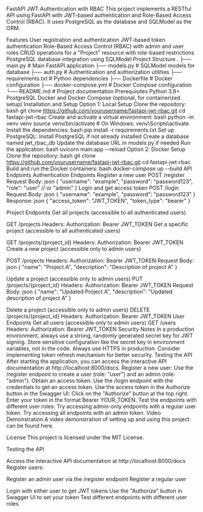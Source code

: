 FastAPI JWT Authentication with RBAC
This project implements a RESTful API using FastAPI with JWT-based authentication and Role-Based Access Control (RBAC). It uses PostgreSQL as the database and SQLModel as the ORM.

Features
User registration and authentication
JWT-based token authentication
Role-Based Access Control (RBAC) with admin and user roles
CRUD operations for a "Project" resource with role-based restrictions
PostgreSQL database integration using SQLModel
Project Structure
.
├── main.py            # Main FastAPI application
├── models.py          # SQLModel models for database
├── auth.py            # Authentication and authorization utilities
├── requirements.txt   # Python dependencies
├── Dockerfile         # Docker configuration
├── docker-compose.yml # Docker Compose configuration
└── README.md          # Project documentation
Prerequisites
Python 3.8+
PostgreSQL
Docker and Docker Compose (optional, for containerized setup)
Installation and Setup
Option 1: Local Setup
Clone the repository:
bash
git clone https://github.com/yourusername/fastapi-jwt-rbac.git
cd fastapi-jwt-rbac
Create and activate a virtual environment:
bash
python -m venv venv
source venv/bin/activate  # On Windows: venv\Scripts\activate
Install the dependencies:
bash
pip install -r requirements.txt
Set up PostgreSQL:
Install PostgreSQL if not already installed
Create a database named jwt_rbac_db
Update the database URL in models.py if needed
Run the application:
bash
uvicorn main:app --reload
Option 2: Docker Setup
Clone the repository:
bash
git clone https://github.com/yourusername/fastapi-jwt-rbac.git
cd fastapi-jwt-rbac
Build and run the Docker containers:
bash
docker-compose up --build
API Endpoints
Authentication Endpoints
Register a new user
POST /register
Request Body:
json
{
  "username": "example",
  "password": "password123",
  "role": "user"  // or "admin"
}
Login and get access token
POST /login
Request Body:
json
{
  "username": "example",
  "password": "password123"
}
Response:
json
{
  "access_token": "JWT_TOKEN",
  "token_type": "bearer"
}


Project Endpoints
Get all projects (accessible to all authenticated users)


GET /projects
Headers: Authorization: Bearer JWT_TOKEN
Get a specific project (accessible to all authenticated users)


GET /projects/{project_id}
Headers: Authorization: Bearer JWT_TOKEN
Create a new project (accessible only to admin users)


POST /projects
Headers: Authorization: Bearer JWT_TOKEN
Request Body:
json
{
  "name": "Project A",
  "description": "Description of project A"
}


Update a project (accessible only to admin users)
PUT /projects/{project_id}
Headers: Authorization: Bearer JWT_TOKEN
Request Body:
json
{
  "name": "Updated Project A",
  "description": "Updated description of project A"
}


Delete a project (accessible only to admin users)
DELETE /projects/{project_id}
Headers: Authorization: Bearer JWT_TOKEN
User Endpoints
Get all users (accessible only to admin users)
GET /users
Headers: Authorization: Bearer JWT_TOKEN
Security Notes
In a production environment, always use a strong, randomly generated secret key for JWT signing.
Store sensitive configuration like the secret key in environment variables, not in the code.
Always use HTTPS in production.
Consider implementing token refresh mechanism for better security.
Testing the API
After starting the application, you can access the interactive API documentation at http://localhost:8000/docs.
Register a new user:
Use the /register endpoint to create a user (role: "user") and an admin (role: "admin").
Obtain an access token:
Use the /login endpoint with the credentials to get an access token.
Use the access token in the Authorize button in the Swagger UI:
Click on the "Authorize" button at the top right.
Enter your token in the format Bearer YOUR_TOKEN.
Test the endpoints with different user roles:
Try accessing admin-only endpoints with a regular user token.
Try accessing all endpoints with an admin token.
Video Demonstration
A video demonstration of setting up and using this project can be found here.

License
This project is licensed under the MIT License.















Testing the API

Access the interactive API documentation at http://localhost:8000/docs
Register users:

Register an admin user via the /register endpoint
Register a regular user


Login with either user to get JWT tokens
Use the "Authorize" button in Swagger UI to set your token
Test different endpoints with different user roles

